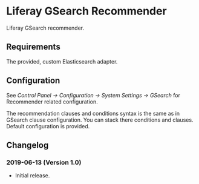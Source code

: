 # Liferay GSearch Recommender

Liferay GSearch recommender.

## Requirements

The provided, custom Elasticsearch adapter.

## Configuration

See *Control Panel -> Configuration -> System Settings -> GSearch* for  Recommender related configuration.

The recommendation clauses and conditions syntax is the same as in GSearch clause configuration. You can stack there conditions and clauses. Default configuration is provided.

## Changelog

### 2019-06-13 (Version 1.0)

* Initial release.